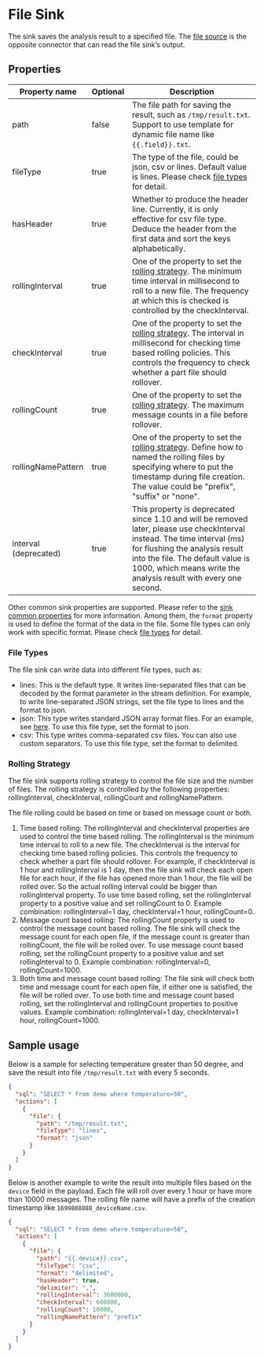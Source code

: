 # File Sink

The sink saves the analysis result to a specified file. The [file source](../../sources/builtin/file.md) is the opposite connector that can read the file sink’s output.

## Properties

| Property name         | Optional | Description                                                                                                                                                                                                                                                        |
|-----------------------|----------|--------------------------------------------------------------------------------------------------------------------------------------------------------------------------------------------------------------------------------------------------------------------|
| path                  | false    | The file path for saving the result, such as `/tmp/result.txt`. Support to use template for dynamic file name like `{{.field}}.txt`.                                                                                                                               |
| fileType              | true     | The type of the file, could be json, csv or lines. Default value is lines. Please check [file types](#file-types) for detail.                                                                                                                                      |
| hasHeader             | true     | Whether to produce the header line. Currently, it is only effective for csv file type. Deduce the header from the first data and sort the keys alphabetically.                                                                                                     |
| rollingInterval       | true     | One of the property to set the [rolling strategy](#rolling-strategy). The minimum time interval in millisecond to roll to a new file. The frequency at which this is checked is controlled by the checkInterval.                                                   |
| checkInterval         | true     | One of the property to set the [rolling strategy](#rolling-strategy). The interval in millisecond for checking time based rolling policies. This controls the frequency to check whether a part file should rollover.                                              |
| rollingCount          | true     | One of the property to set the [rolling strategy](#rolling-strategy). The maximum message counts in a file before rollover.                                                                                                                                        |
| rollingNamePattern    | true     | One of the property to set the [rolling strategy](#rolling-strategy). Define how to named the rolling files by specifying where to put the timestamp during file creation. The value could be "prefix", "suffix" or "none".                                        |
| interval (deprecated) | true     | This property is deprecated since 1.10 and will be removed later, please use checkInterval instead. The time interval (ms) for flushing the analysis result into the file. The default value is 1000, which means write the analysis result with every one second. |

Other common sink properties are supported. Please refer to the [sink common properties](../overview.md#common-properties) for more information.
Among them, the `format` property is used to define the format of the data in the file. Some file types can only work with specific format. Please check [file types](#file-types) for detail.

### File Types

The file sink can write data into different file types, such as:

- lines: This is the default type. It writes line-separated files that can be decoded by the format parameter in the stream definition. For example, to write line-separated JSON strings, set the file type to lines and the format to json.
- json: This type writes standard JSON array format files. For an example, see [here](https://github.com/lf-edge/ekuiper/tree/master/internal/topo/source/test/test.json). To use this file type, set the format to json.
- csv: This type writes comma-separated csv files. You can also use custom separators. To use this file type, set the format to delimited.

### Rolling Strategy

The file sink supports rolling strategy to control the file size and the number of files. The rolling strategy is controlled by the following properties: rollingInterval, checkInterval, rollingCount and rollingNamePattern.

The file rolling could be based on time or based on message count or both.

1. Time based rolling: The rollingInterval and checkInterval properties are used to control the time based rolling. The rollingInterval is the minimum time interval to roll to a new file. The checkInterval is the interval for checking time based rolling policies. This controls the frequency to check whether a part file should rollover. For example, if checkInterval is 1 hour and rollingInterval is 1 day, then the file sink will check each open file for each hour, if the file has opened more than 1 hour, the file will be rolled over. So the actual rolling interval could be bigger than rollingInterval property. To use time based rolling, set the rollingInterval property to a positive value and set rollingCount to 0. Example combination: rollingInterval=1 day, checkInterval=1 hour, rollingCount=0.
2. Message count based rolling: The rollingCount property is used to control the message count based rolling. The file sink will check the message count for each open file, if the message count is greater than rollingCount, the file will be rolled over. To use message count based rolling, set the rollingCount property to a positive value and set rollingInterval to 0. Example combination: rollingInterval=0, rollingCount=1000.
3. Both time and message count based rolling: The file sink will check both time and message count for each open file, if either one is satisfied, the file will be rolled over. To use both time and message count based rolling, set the rollingInterval and rollingCount properties to positive values. Example combination: rollingInterval=1 day, checkInterval=1 hour, rollingCount=1000.


## Sample usage

Below is a sample for selecting temperature greater than 50 degree, and save the result into file `/tmp/result.txt` with every 5 seconds.

```json
{
  "sql": "SELECT * from demo where temperature>50",
  "actions": [
    {
      "file": {
        "path": "/tmp/result.txt",
        "fileType": "lines",
        "format": "json"
      }
    }
  ]
}
```

Below is another example to write the result into multiple files based on the `device` field in the payload. Each file will roll over every 1 hour or have more than 10000 messages. The rolling file name will have a prefix of the creation timestamp like `1699888888_deviceName.csv`.

```json
{
  "sql": "SELECT * from demo where temperature>50",
  "actions": [
    {
      "file": {
        "path": "{{.device}}.csv",
        "fileType": "csv",
        "format": "delimited",
        "hasHeader": true,
        "delimiter": ",",
        "rollingInterval": 3600000,
        "checkInterval": 600000,
        "rollingCount": 10000,
        "rollingNamePattern": "prefix"
      }
    }
  ]
}
```